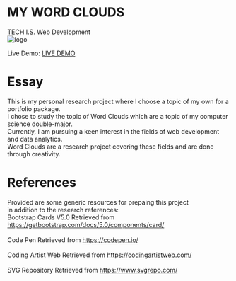 # MY WORD CLOUDS
TECH I.S. Web Development<br>
![logo](https://github.com/KLiang0712/ITWEBCLOUDS0712/assets/41204344/8e6cebbf-f151-40ed-9636-e7667cbf0a48)

Live Demo: [LIVE DEMO](https://itwebclouds0712.netlify.app/) 

# Essay
This is my personal research project where I choose a topic of my own for a portfolio package.<br>
I chose to study the topic of Word Clouds which are a topic of my computer science double-major.<br>
Currently, I am pursuing a keen interest in the fields of web development and data analytics.<br>
Word Clouds are a research project covering these fields and are done through creativity.

<!-- # Content -->  

# References
Provided are some generic resources for prepaing this project<br>in addition to the research references:<br>
Bootstrap Cards V5.0 Retrieved from https://getbootstrap.com/docs/5.0/components/card/<br><br>
Code Pen Retrieved from https://codepen.io/<br><br>
Coding Artist Web Retrieved from https://codingartistweb.com/<br><br>
SVG Repository Retrieved from https://www.svgrepo.com/

<!-- # Sample Format -->

